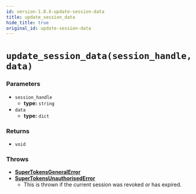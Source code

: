 ```yaml
---
id: version-1.0.X-update-session-data
title: update_session_data
hide_title: true
original_id: update-session-data
---
```


# `update_session_data(session_handle, data)`

### Parameters
- `session_handle`
    - **type:** `string`
- `data`
    - **type:** `dict`

### Returns
- `void`

### Throws
- **[SuperTokensGeneralError](./error-handling/general-error)**
- **[SuperTokensUnauthorisedError](./error-handling/unauthorised)**
    - This is thrown if the current session was revoked or has expired.